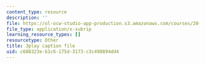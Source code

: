 ```yaml
---
content_type: resource
description: ''
file: https://ol-ocw-studio-app-production.s3.amazonaws.com/courses/20-219-becoming-the-next-bill-nye-writing-and-hosting-the-educational-show-january-iap-2015/c688323eb1c6175d3173c3c490894dd4_02NyrrxEGqM.srt
file_type: application/x-subrip
learning_resource_types: []
resourcetype: Other
title: 3play caption file
uid: c688323e-b1c6-175d-3173-c3c490894dd4
---
```

